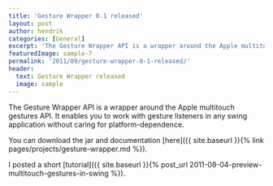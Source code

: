 ```yaml
---
title: 'Gesture Wrapper 0.1 released'
layout: post
author: hendrik
categories: [General]
excerpt: 'The Gesture Wrapper API is a wrapper around the Apple multitouch gestures API. It enables you to work with gesture listeners in any swing application without caring for platform-dependence.'
featuredImage: sample-7
permalink: '2011/09/gesture-wrapper-0-1-released/'
header:
  text: Gesture Wrapper released
  image: sample
---
```

The Gesture Wrapper API is a wrapper around the Apple multitouch gestures API. It enables you to work with gesture listeners in any swing application without caring for platform-dependence.

You can download the jar and documentation [here]({{ site.baseurl }}{% link pages/projects/gesture-wrapper.md %}).

I posted a short [tutorial]({{ site.baseurl }}{% post_url 2011-08-04-preview-multitouch-gestures-in-swing %}).
